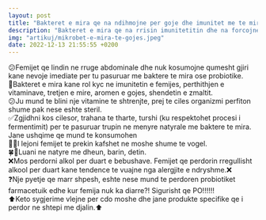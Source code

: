 ```yaml
---
layout: post
title: "Bakteret e mira qe na ndihmojne per goje dhe imunitet me te mire"
description: "Bakteret e mira qe na rrisin imunitetitin dhe na forcojne dhembet"
img: "artikuj/mikrobet-e-mira-te-gojes.jpeg"
date: 2022-12-13 21:55:55 +0200
---
```


<p>


😕Femijet qe lindin ne rruge abdominale dhe nuk kosumojne qumesht gjiri kane nevoje imediate per tu pasuruar me baktere te mira ose probiotike.
<br/>
🔑Bakteret e mira kane rol kyc ne imunitetin e femijes, perthithjen e vitaminave, tretjen e mire, aromen e gojes, shendetin e zmaltit.
<br/>
😕Ju mund te blini nje vitamine te shtrenjte, prej te ciles organizmi perfiton shume pak nese eshte steril.
<br/>
✅Zgjidhni kos cilesor, trahana te tharte, turshi (ku respektohet procesi i fermentimit) per te pasuruar trupin ne menyre natyrale me baktere te mira. Jane ushqime qe mund te konsumohen
<br/>
🐇🐾I lejoni femijet te prekin kafshet ne moshe shume te vogel.
<br/>
🍀🦋Luani ne natyre me dheun, barin, detin.
<br/>
❌Mos perdorni alkol per duart e bebushave. Femijet qe perdorin rregullisht alkool per duart kane tendence te vuajne nga alergjite e ndryshme.❌
<br/>
❓Nje pyetje qe marr shpesh, eshte nese mund te perdoren probiotiket farmacetuik edhe kur femija nuk ka diarre?! Sigurisht qe PO!!!!!!
 <br/>
⬆️Keto sygjerime vlejne per cdo moshe dhe jane produkte specifike qe i perdor ne shtepi me djalin.⬆️
</p>
